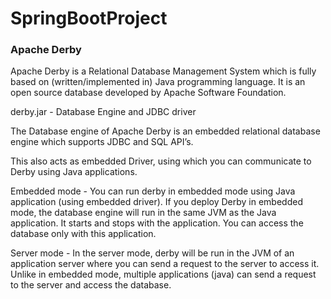 # SpringBootProject

### Apache Derby
Apache Derby is a Relational Database Management System which is fully based on (written/implemented in) Java programming language. It is an open source database developed by Apache Software Foundation.

derby.jar - Database Engine and JDBC driver

The Database engine of Apache Derby is an embedded relational database engine which supports JDBC and SQL API’s.

This also acts as embedded Driver, using which you can communicate to Derby using Java applications.

Embedded mode - You can run derby in embedded mode using Java application (using embedded driver). If you deploy Derby in embedded mode, the database engine will run in the same JVM as the Java application. It starts and stops with the application. You can access the database only with this application.

Server mode - In the server mode, derby will be run in the JVM of an application server where you can send a request to the server to access it. Unlike in embedded mode, multiple applications (java) can send a request to the server and access the database.

